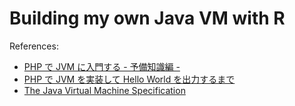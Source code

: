 # Building my own Java VM with R

References:

- [PHP で JVM に入門する - 予備知識編 -](https://speakerdeck.com/memory1994/phperkaigi-2019)
- [PHP で JVM を実装して Hello World を出力するまで](https://speakerdeck.com/memory1994/php-de-jvm-woshi-zhuang-site-hello-world-wochu-li-surumade)
- [The Java Virtual Machine Specification](https://docs.oracle.com/javase/specs/jvms/se11/html/index.html)
